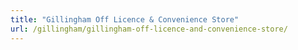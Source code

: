```yaml
---
title: "Gillingham Off Licence & Convenience Store"
url: /gillingham/gillingham-off-licence-and-convenience-store/
---
```

